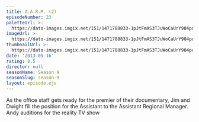 ```yaml
---
title: A.A.R.M. (2)
episodeNumber: 23
paletteUrl: >-
  https://dato-images.imgix.net/151/1471788833-1pJtFmAS3TJuWoCaUrY904pqNFE.jpg?auto=enhance&ch=DPR%2CWidth&palette=json
imageUrl: >-
  https://dato-images.imgix.net/151/1471788833-1pJtFmAS3TJuWoCaUrY904pqNFE.jpg?auto=compress%2Cformat&ch=DPR%2CWidth&w=500
thumbnailUrl: >-
  https://dato-images.imgix.net/151/1471788833-1pJtFmAS3TJuWoCaUrY904pqNFE.jpg?auto=enhance&ch=DPR%2CWidth&fit=crop&fm=jpg&h=280&w=500
date: '2013-05-16'
rating: 8.5
director: null
seasonName: Season 9
seasonSlug: season-9
layout: episode.ejs
---
```


As the office staff gets ready for the premier of their documentary, Jim and Dwight fill the position for the Assistant to the Assistant Regional Manager.  Andy auditions for the reality TV show
